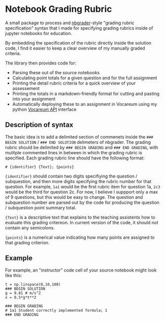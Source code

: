 # Notebook Grading Rubric

A small package to process and [nbgrader](https://nbgrader.readthedocs.io/en/stable/)-style "grading rubric specification" syntax that I made for specifying grading rubrics inside of jupyter notebooks for education.

By embedding the specification of the rubric directly inside the solution code, I find it easier to keep a clear overview of my manually graded criteria. 

The library then provides code for:

* Parsing these out of the source notebooks
* Calculating point totals for a given question and for the full assignment
* Printing the detail rubric criteria for a quick overview of your assessement
* Printing the totals in a markdown-friendly format for cutting and pasting into your assignment
* Automatically deploying these to an assignment in Vocareum using my python [Vocareum API](https://github.com/gsteele13/vocareum-api) interface

## Description of syntax

The basic idea is to add a delimited section of commenets inside the `### BEGIN SOLUTION` / `### END SOLUTION` delimeters of nbgrader. The grading rubric should be delimited by `### BEGIN GRADING` and `### END GRADING`, with mulitple commented lines in between in which the grading rubric is specified. Each grading rubric line should have the following format:

```
# {identifier} {Text}; {points}
```

`{identifier}` should contain two digits specifiying the question / subquestion, and then more digits specifying the rubric number for that question. For example, `1a1` would be the first rubric item for question 1a, `2c3` would be the third for question 2c. For now, I believe I suppport only a max of 9 questions, but this would be easy to change. The question and subquestion number are parsed out by the code for producing the question / subquestion point summary total. 

`{Text}` is a descriptive text that explains to the teaching assistents how to evaluate this grading critereon. In current version of the code, it should not contain any semicolons.

`{points}` is a numerical value indicating how many points are assigned to that grading criterion.

## Example

For example, an "instructor" code cell of your source notebook might look like this:

```
t = np.linspace(0,10,100)
### BEGIN SOLUTION
g = 9.81 # m/s^2
x = 0.5*g*t**2

### BEGIN GRADING
# 1a1 Student correctly implemented formula; 1
### END GRADING
